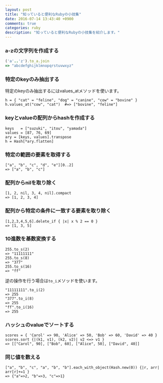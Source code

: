 ```yaml
---
layout: post
title: "知っていると便利なRubyの小技集"
date: 2016-07-14 13:43:40 +0900
comments: true
categories: ruby
description: "知っていると便利なRubyの小技集を紹介します。"
---
```


### a-zの文字列を作成する

```ruby
('a'..'z').to_a.join
=> "abcdefghijklmnopqrstuvwxyz"
```

### 特定のkeyのみ抽出する

特定のkeyのみ抽出するにはvalues_atメソッドを使います。

```
h = { "cat" = "feline", "dog" = "canine", "cow" = "bovine" }
h.values_at("cow", "cat")  #=> ["bovine", "feline"]
```

### keyとvalueの配列からhashを作成する

```
keys   = ["suzuki", "itou", "yamada"]
values = [87, 76, 69]
ary = [keys, values].transpose
h = Hash[*ary.flatten]
```

### 特定の範囲の要素を取得する

```
["a", "b", "c", "d", "e"][0..2]
=> ["a", "b", "c"]
```

### 配列からnilを取り除く

```
[1, 2, nil, 3, 4, nil].compact
=> [1, 2, 3, 4]
```

### 配列から特定の条件に一致する要素を取り除く

```
[1,2,3,4,5,6].delete_if { |x| x % 2 == 0 }
=> [1, 3, 5]
```

### 10進数を基数変換する

```
255.to_s(2)
=> "11111111"
255.to_s(8)
=> "377"
255.to_s(16)
=> "ff"
```

逆の操作を行う場合は`to_i`メソッドを使います。

```
"11111111".to_i(2)
=> 255
"377".to_i(8)
=> 255
"ff".to_i(16)
=> 255
```

### ハッシュのvalueでソートする

```
scores = { 'Carol' => 90, 'Alice' => 50, 'Bob' => 60, 'David' => 40 }
scores.sort {|(k1, v1), (k2, v2)| v2 <=> v1 }
=> [["Carol", 90], ["Bob", 60], ["Alice", 50], ["David", 40]]
```

### 同じ値を数える

```
["a", "b", "c", "a", "b", "b"].each_with_object(Hash.new(0)) {|r, arr| arr[r]+=1 }
=> {"a"=>2, "b"=>3, "c"=>1}
```

